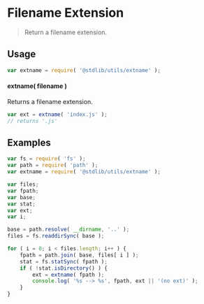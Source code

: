 Filename Extension
===

> Return a filename extension.


<section class="usage">

## Usage

``` javascript
var extname = require( '@stdlib/utils/extname' );
```

#### extname( filename )

Returns a filename extension.

``` javascript
var ext = extname( 'index.js' );
// returns '.js'
```

</section>

<!-- /.usage -->


<section class="examples">

## Examples

``` javascript
var fs = require( 'fs' );
var path = require( 'path' );
var extname = require( '@stdlib/utils/extname' );

var files;
var fpath;
var base;
var stat;
var ext;
var i;

base = path.resolve( __dirname, '..' );
files = fs.readdirSync( base );

for ( i = 0; i < files.length; i++ ) {
    fpath = path.join( base, files[ i ] );
    stat = fs.statSync( fpath );
    if ( !stat.isDirectory() ) {
        ext = extname( fpath );
        console.log( '%s --> %s', fpath, ext || '(no ext)' );
    }
}
```

</section>

<!-- /.examples -->


<section class="links">

</section>

<!-- /.links -->
